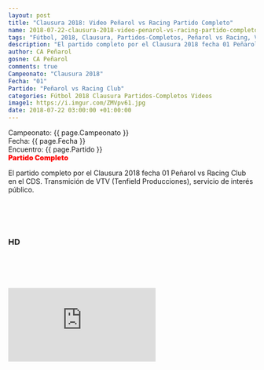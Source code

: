 ```yaml
---
layout: post
title: "Clausura 2018: Video Peñarol vs Racing Partido Completo"
name: 2018-07-22-clausura-2018-video-penarol-vs-racing-partido-completo.markdown
tags: "Fútbol, 2018, Clausura, Partidos-Completos, Peñarol vs Racing, Video"
description: "El partido completo por el Clausura 2018 fecha 01 Peñarol vs Racing Club en el CDS. Transmición de VTV (Tenfield Producciones), servicio de interés público"
author: CA Peñarol
gosne: CA Peñarol
comments: true
Campeonato: "Clausura 2018"
Fecha: "01"
Partido: "Peñarol vs Racing Club"
categories: Fútbol 2018 Clausura Partidos-Completos Videos
image1: https://i.imgur.com/ZMVpv61.jpg
date: 2018-07-22 03:00:00 +01:00:00
---
```



<html>
Campeonato: <span>{{ page.Campeonato }}</span><br>
Fecha: <span>{{ page.Fecha }}</span><br>
Encuentro: <span>{{ page.Partido }}</span><br>
<span style="color:red;font-weight:900">Partido Completo</span>
</html>

El partido completo por el Clausura 2018 fecha 01 Peñarol vs Racing Club en el CDS. Transmición de VTV (Tenfield Producciones), servicio de interés público.

<br>

<br>

<br>

### HD

<br>

<br>

<br>

<br>



<iframe src="https://www.youtube.com/embed/Zt9gxrzwTjY" frameborder="0" allow="accelerometer; autoplay; encrypted-media; gyroscope; picture-in-picture" allowfullscreen></iframe>
